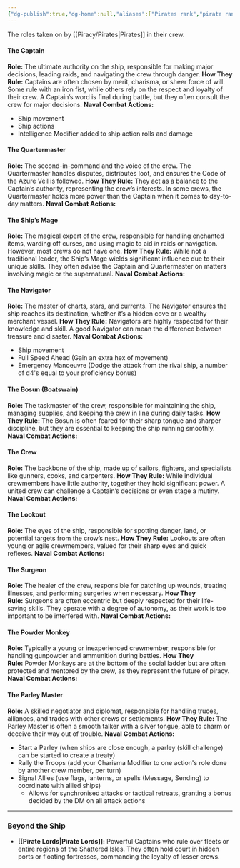 ```yaml
---
{"dg-publish":true,"dg-home":null,"aliases":["Pirates rank","pirate rank","pirate ranks","Pirates Ranks","pirates rank","pirates ranks"],"permalink":"/piracy/pirate-ranks/","dgPassFrontmatter":true,"created":"2025-03-19T17:40:02.276+11:00","updated":"2025-04-01T18:59:31.179+11:00"}
---
```


The roles taken on by [[Piracy/Pirates\|Pirates]] in their crew.

#### **The Captain**
**Role:** The ultimate authority on the ship, responsible for making major decisions, leading raids, and navigating the crew through danger.
**How They Rule:** Captains are often chosen by merit, charisma, or sheer force of will. Some rule with an iron fist, while others rely on the respect and loyalty of their crew. A Captain’s word is final during battle, but they often consult the crew for major decisions.
**Naval Combat Actions:** 
- Ship movement
- Ship actions
- Intelligence Modifier added to ship action rolls and damage

#### **The Quartermaster**
**Role:** The second-in-command and the voice of the crew. The Quartermaster handles disputes, distributes loot, and ensures the Code of the Azure Veil is followed.
**How They Rule:** They act as a balance to the Captain’s authority, representing the crew’s interests. In some crews, the Quartermaster holds more power than the Captain when it comes to day-to-day matters.
**Naval Combat Actions:**

#### **The Ship’s Mage**
**Role:** The magical expert of the crew, responsible for handling enchanted items, warding off curses, and using magic to aid in raids or navigation.  However, most crews do not have one.
**How They Rule:** While not a traditional leader, the Ship’s Mage wields significant influence due to their unique skills. They often advise the Captain and Quartermaster on matters involving magic or the supernatural.
**Naval Combat Actions:**

#### **The Navigator**
**Role:** The master of charts, stars, and currents. The Navigator ensures the ship reaches its destination, whether it’s a hidden cove or a wealthy merchant vessel.
**How They Rule:** Navigators are highly respected for their knowledge and skill. A good Navigator can mean the difference between treasure and disaster.
**Naval Combat Actions:**
- Ship movement
- Full Speed Ahead (Gain an extra hex of movement)
- Emergency Manoeuvre (Dodge the attack from the rival ship, a number of d4's equal to your proficiency bonus)

#### **The Bosun (Boatswain)**
**Role:** The taskmaster of the crew, responsible for maintaining the ship, managing supplies, and keeping the crew in line during daily tasks.
**How They Rule:** The Bosun is often feared for their sharp tongue and sharper discipline, but they are essential to keeping the ship running smoothly.
**Naval Combat Actions:**

#### **The Crew**
**Role:** The backbone of the ship, made up of sailors, fighters, and specialists like gunners, cooks, and carpenters.
**How They Rule:** While individual crewmembers have little authority, together they hold significant power. A united crew can challenge a Captain’s decisions or even stage a mutiny.
**Naval Combat Actions:**

#### **The Lookout**
**Role:** The eyes of the ship, responsible for spotting danger, land, or potential targets from the crow’s nest.
**How They Rule:** Lookouts are often young or agile crewmembers, valued for their sharp eyes and quick reflexes.
**Naval Combat Actions:**

#### **The Surgeon**
**Role:** The healer of the crew, responsible for patching up wounds, treating illnesses, and performing surgeries when necessary.
**How They Rule:** Surgeons are often eccentric but deeply respected for their life-saving skills. They operate with a degree of autonomy, as their work is too important to be interfered with.
**Naval Combat Actions:**

#### **The Powder Monkey**
**Role:** Typically a young or inexperienced crewmember, responsible for handling gunpowder and ammunition during battles.
**How They Rule:** Powder Monkeys are at the bottom of the social ladder but are often protected and mentored by the crew, as they represent the future of piracy.
**Naval Combat Actions:**

#### **The Parley Master**
**Role:** A skilled negotiator and diplomat, responsible for handling truces, alliances, and trades with other crews or settlements.
**How They Rule:** The Parley Master is often a smooth talker with a silver tongue, able to charm or deceive their way out of trouble.
**Naval Combat Actions:**
- Start a Parley (when ships are close enough, a parley (skill challenge) can be started to create a treaty)
- Rally the Troops (add your Charisma Modifier to one action's role done by another crew member, per turn)
- Signal Allies (use flags, lanterns, or spells (Message, Sending) to coordinate with allied ships)
	- Allows for synchronised attacks or tactical retreats, granting a bonus decided by the DM on all attack actions

---

### **Beyond the Ship**

- **[[Pirate Lords\|Pirate Lords]]:** Powerful Captains who rule over fleets or entire regions of the Shattered Isles. They often hold court in hidden ports or floating fortresses, commanding the loyalty of lesser crews.